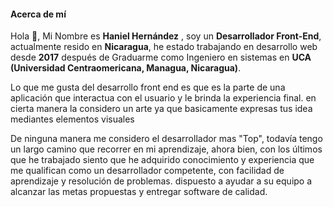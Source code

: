 #### Acerca de mí 
Hola 👋, Mi Nombre es **Haniel Hernández** , soy un **Desarrollador Front-End**, actualmente resido en **Nicaragua**, he estado trabajando en desarrollo web desde **2017** después de Graduarme como Ingeniero en sistemas en **UCA (Universidad Centraomericana, Managua, Nicaragua)**.

Lo que me gusta del desarrollo front end es que es la parte de una aplicación que interactua con el usuario y le brinda la experiencia final. en cierta manera la considero un arte ya que basicamente expresas tus idea mediantes elementos visuales

De ninguna manera me considero el desarrollador mas "Top", todavía tengo un largo camino que recorrer en mi aprendizaje, ahora bien, con los últimos que he trabajado siento que he adquirido conocimiento y experiencia que me qualifican como un desarrollador competente, con facilidad de aprendizaje y resolución de problemas. dispuesto a ayudar a su equipo a alcanzar las metas propuestas y entregar software de calidad.
